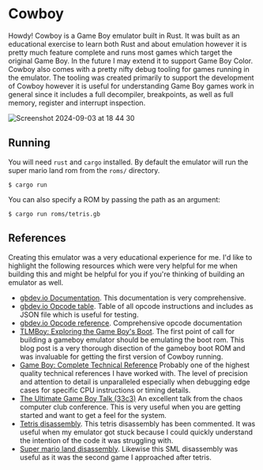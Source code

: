 # Cowboy

Howdy! Cowboy is a Game Boy emulator built in Rust. It was built as an
educational exercise to learn both Rust and about emulation however it is
pretty much feature complete and runs most games which target the original Game
Boy. In the future I may extend it to support Game Boy Color. Cowboy also comes
with a pretty nifty debug tooling for games running in the emulator. The
tooling was created primarily to support the development of Cowboy however it
is useful for understanding Game Boy games work in general since it includes a
full decompiler, breakpoints, as well as full memory, register and interrupt
inspection.

![Screenshot 2024-09-03 at 18 44
30](https://github.com/user-attachments/assets/79f27012-5c56-417e-9d11-ecea3c862667)

## Running

You will need `rust` and `cargo` installed. By default the emulator will run
the super mario land rom from the `roms/` directory.

```
$ cargo run
```

You can also specify a ROM by passing the path as an argument:

```
$ cargo run roms/tetris.gb
```

## References

Creating this emulator was a very educational experience for me. I'd like to
highlight the following resources which were very helpful for me when building
this and might be helpful for you if you're thinking of building an emulator as
well.

- [gbdev.io Documentation](https://gbdev.io/pandocs/). This documentation is
  very comprehensive.
- [gbdev.io Opcode table](https://gbdev.io/gb-opcodes/optables/). Table of all
  opcode instructions and includes as JSON file which is useful for testing.
- [gbdev.io Opcode reference](https://gbdev.io/gb-opcodes/optables/).
  Comprehensive opcode documentation
- [TLMBoy: Exploring the Game Boy's
  Boot](https://www.chciken.com/tlmboy/2022/05/02/gameboy-boot.html#25-load-the-logo).
  The first point of call for building a gameboy emulator should be emulating the
  boot rom. This blog post is a very thorough disection of the gameboy boot ROM
  and was invaluable for getting the first version of Cowboy running.
- [Game Boy: Complete Technical
  Reference](https://gekkio.fi/files/gb-docs/gbctr.pdf) Probably one of the
  highest quality technical references I have worked with. The level of precision
  and attention to detail is unparalleled especially when debugging edge cases for
  specific CPU instructions or timing details.
- [The Ultimate Game Boy Talk
  (33c3)](https://www.youtube.com/watch?v=HyzD8pNlpwI&t=2540s) An excellent talk
  from the chaos computer club conference. This is very useful when you are
  getting started and want to get a feel for the system.
- [Tetris disassembly](https://github.com/osnr/tetris). This tetris disassembly
  has been commented. It was useful when my emulator got stuck because I could
  quickly understand the intention of the code it was struggling with.
- [Super mario land
  disassembly](https://github.com/kaspermeerts/supermarioland/). Likewise this
  SML disassembly was useful as it was the second game I approached after tetris.
